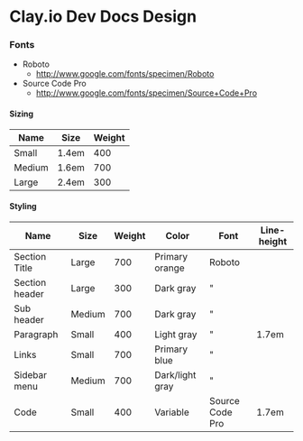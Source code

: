 # Clay.io Dev Docs Design

### Fonts

- Roboto
  - http://www.google.com/fonts/specimen/Roboto
- Source Code Pro
  - http://www.google.com/fonts/specimen/Source+Code+Pro

#### Sizing

Name    | Size    | Weight
--------|---------|---------
Small   | 1.4em   | 400
Medium  | 1.6em   | 700
Large   | 2.4em   | 300  

#### Styling

Name            | Size    | Weight  | Color           | Font              | Line-height
----------------|---------|---------|-----------------|-------------------|-------------
Section Title   | Large   | 700     | Primary orange  | Roboto            |
Section header  | Large   | 300     | Dark gray       | "                 |
Sub header      | Medium  | 700     | Dark gray       | "                 |
Paragraph       | Small   | 400     | Light gray      | "                 | 1.7em
Links           | Small   | 700     | Primary blue    | "                 |
Sidebar menu    | Medium  | 700     | Dark/light gray | "                 |
Code            | Small   | 400     | Variable        | Source Code Pro   | 1.7em
